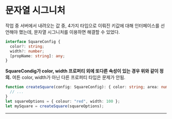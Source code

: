 # 문자열 시그니처

작업 중 서버에서 내려오는 값 중, 4가지 타입으로 이뤄진 키값에 대해 인터페이스를 선언해야 했는데,
문자열 시그니처를 이용하면 해결할 수 있었다.

```ts
interface SquareConfig {
  color?: string;
  width?: number;
  [propName: string]: any;
}
```

**SquareCondig가 color, width 프로퍼티 외에 또다른 속성이 있는 경우 위와 같이 정의.**
여튼 color, width가 아닌 다른 프로퍼티 타입은 문제가 안됨.

```ts
function createSquare(config: SquareConfig): { color: string; area: number } {
  // ...
}
let squareOptions = { colour: "red", width: 100 };
let mySquare = createSquare(squareOptions);
```

---
